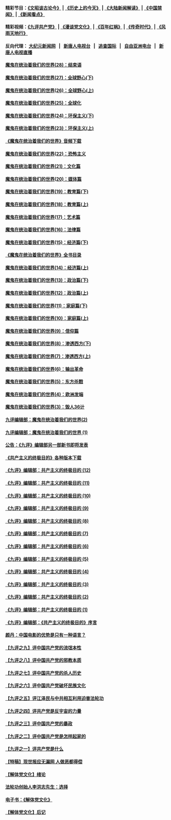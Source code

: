 #### 精彩节目：[《文昭谈古论今》](http://155.138.205.71/wenzhao) | [《历史上的今天》](http://155.138.205.71/today-in-history) | [《大陆新闻解读》](http://155.138.205.71/ntdtv-comedy) | [《中国禁闻》](http://155.138.205.71/ntdtv-news) | [《新闻看点》](http://155.138.205.71/news-insight) 

 #### 精彩视频：[《九评共产党》](http://155.138.205.71:10000/videos/jiuping) | [《漫谈党文化》](http://155.138.205.71:10000/videos/mtdwh) | [《百年红祸》](http://155.138.205.71:10000/videos/bnhh) | [《传奇时代》](http://155.138.205.71:10000/videos/legend) | [《风雨天地行》](http://155.138.205.71:10000/videos/fytdx) 

 #### 反向代理： [大纪元新闻网](http://155.138.205.71:10080/) &nbsp;&nbsp;|&nbsp;&nbsp; [新唐人电视台](http://155.138.205.71:8000/) &nbsp;&nbsp;|&nbsp;&nbsp; [追查国际](http://155.138.205.71:10010/) &nbsp;&nbsp;|&nbsp;&nbsp; [自由亚洲电台](http://155.138.205.71:9800/) &nbsp;&nbsp;|&nbsp;&nbsp; [新唐人电视直播](http://155.138.205.71/) 

#### [魔鬼在统治着我们的世界(28)：结束语](../pages/nsc422/n10936246.md?t=02211537) 

#### [魔鬼在统治着我们的世界(27)：全球野心(下)](../pages/nsc422/n10928319.md?t=02211537) 

#### [魔鬼在统治着我们的世界(26)：全球野心(上)](../pages/nsc422/n10900318.md?t=02211537) 

#### [魔鬼在统治着我们的世界(25)：全球化](../pages/nsc422/n10788205.md?t=02211537) 

#### [魔鬼在统治着我们的世界(24)：环保主义(下)](../pages/nsc422/n10695307.md?t=02211537) 

#### [魔鬼在统治着我们的世界(23)：环保主义(上)](../pages/nsc422/n10688613.md?t=02211537) 

#### [《魔鬼在统治着我们的世界》音频下载](../pages/nsc422/n10635553.md?t=02211537) 

#### [魔鬼在统治着我们的世界(22)：恐怖主义](../pages/nsc422/n10614727.md?t=02211537) 

#### [魔鬼在统治着我们的世界(21)：文化篇](../pages/nsc422/n10597706.md?t=02211537) 

#### [魔鬼在统治着我们的世界(20)：媒体篇](../pages/nsc422/n10586579.md?t=02211537) 

#### [魔鬼在统治着我们的世界(19)：教育篇(下)](../pages/nsc422/n10564808.md?t=02211537) 

#### [魔鬼在统治着我们的世界(18)：教育篇(上)](../pages/nsc422/n10526970.md?t=02211537) 

#### [魔鬼在统治着我们的世界(17)：艺术篇](../pages/nsc422/n10499093.md?t=02211537) 

#### [魔鬼在统治着我们的世界(16)：法律篇](../pages/nsc422/n10485969.md?t=02211537) 

#### [魔鬼在统治着我们的世界(15)：经济篇(下)](../pages/nsc422/n10469975.md?t=02211537) 

#### [《魔鬼在统治着我们的世界》全书目录](../pages/nsc422/n10464261.md?t=02211537) 

#### [魔鬼在统治着我们的世界(14)：经济篇(上)](../pages/nsc422/n10457370.md?t=02211537) 

#### [魔鬼在统治着我们的世界(13)：政治篇(下)](../pages/nsc422/n10448270.md?t=02211537) 

#### [魔鬼在统治着我们的世界(12)：政治篇(上)](../pages/nsc422/n10444576.md?t=02211537) 

#### [魔鬼在统治着我们的世界(11)：家庭篇(下)](../pages/nsc422/n10440961.md?t=02211537) 

#### [魔鬼在统治着我们的世界(10)：家庭篇(上)](../pages/nsc422/n10435448.md?t=02211537) 

#### [魔鬼在统治着我们的世界(9)：信仰篇](../pages/nsc422/n10432159.md?t=02211537) 

#### [魔鬼在统治着我们的世界(8)：渗透西方(下)](../pages/nsc422/n10429603.md?t=02211537) 

#### [魔鬼在统治着我们的世界(7)：渗透西方(上)](../pages/nsc422/n10426013.md?t=02211537) 

#### [魔鬼在统治着我们的世界(6)：输出革命](../pages/nsc422/n10421536.md?t=02211537) 

#### [魔鬼在统治着我们的世界(5)：东方杀戮](../pages/nsc422/n10417707.md?t=02211537) 

#### [魔鬼在统治着我们的世界(4)：欧洲发端](../pages/nsc422/n10414890.md?t=02211537) 

#### [魔鬼在统治着我们的世界(3)：毁人36计](../pages/nsc422/n10411583.md?t=02211537) 

#### [九评编辑部：魔鬼在统治着我们的世界(2)](../pages/nsc422/n10410036.md?t=02211537) 

#### [九评编辑部：魔鬼在统治着我们的世界 (1)](../pages/nsc422/n10406825.md?t=02211537) 

#### [公告：《九评》编辑部另一部新书即将发表](../pages/nsc422/n10405104.md?t=02211537) 

#### [《共产主义的终极目的》各种版本下载](../pages/nsc422/n10022138.md?t=02211537) 

#### [《九评》编辑部：共产主义的终极目的 (12)](../pages/nsc422/n9933272.md?t=02211537) 

#### [《九评》编辑部：共产主义的终极目的 (11)](../pages/nsc422/n9924973.md?t=02211537) 

#### [《九评》编辑部：共产主义的终极目的 (10)](../pages/nsc422/n9920883.md?t=02211537) 

#### [《九评》编辑部：共产主义的终极目的 (9)](../pages/nsc422/n9916363.md?t=02211537) 

#### [《九评》编辑部：共产主义的终极目的 (8)](../pages/nsc422/n9912488.md?t=02211537) 

#### [《九评》编辑部：共产主义的终极目的 (7)](../pages/nsc422/n9901176.md?t=02211537) 

#### [《九评》编辑部：共产主义的终极目的 (6)](../pages/nsc422/n9899359.md?t=02211537) 

#### [《九评》编辑部：共产主义的终极目的 (5)](../pages/nsc422/n9893174.md?t=02211537) 

#### [《九评》编辑部：共产主义的终极目的 (4)](../pages/nsc422/n9891246.md?t=02211537) 

#### [《九评》编辑部：共产主义的终极目的 (3)](../pages/nsc422/n9879879.md?t=02211537) 

#### [《九评》编辑部：共产主义的终极目的 (2)](../pages/nsc422/n9876205.md?t=02211537) 

#### [《九评》编辑部：共产主义的终极目的 (1)](../pages/nsc422/n9865857.md?t=02211537) 

#### [《九评》编辑部：《共产主义的终极目的》序言](../pages/nsc422/n9862666.md?t=02211537) 

#### [颜丹：中国电影的优势是只有一种语言？](../pages/nsc422/n9583062.md?t=02211537) 

#### [【九评之九】评中国共产党的流氓本性](../pages/nsc422/n737542.md?t=02211537) 

#### [【九评之八】评中国共产党的邪教本质](../pages/nsc422/n735942.md?t=02211537) 

#### [【九评之七】评中国共产党的杀人历史](../pages/nsc422/n733806.md?t=02211537) 

#### [【九评之六】评中国共产党破坏民族文化](../pages/nsc422/n731667.md?t=02211537) 

#### [【九评之五】评江泽民与中共相互利用迫害法轮功](../pages/nsc422/n730058.md?t=02211537) 

#### [【九评之四】评共产党是反宇宙的力量](../pages/nsc422/n727814.md?t=02211537) 

#### [【九评之三】评中国共产党的暴政](../pages/nsc422/n725597.md?t=02211537) 

#### [【九评之二】评中国共产党是怎样起家的](../pages/nsc422/n723946.md?t=02211537) 

#### [【九评之一】评共产党是什么](../pages/nsc422/n722529.md?t=02211537) 

#### [【特稿】现世报应无漏网 人做恶都得偿](../pages/nsc422/n4215167.md?t=02211537) 

#### [【解体党文化】绪论](../pages/nsc422/n1449356.md?t=02211537) 

#### [法轮功创始人李洪志先生：选择](../pages/nsc422/n3580738.md?t=02211537) 

#### [电子书：《解体党文化》](../pages/nsc422/n1573484.md?t=02211537) 

#### [【解体党文化】后记](../pages/nsc422/n1531999.md?t=02211537) 

